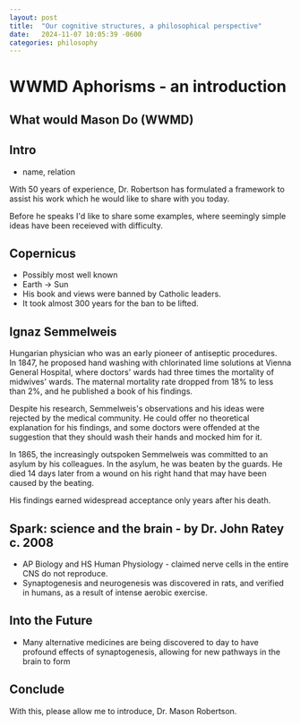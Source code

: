 ```yaml
---
layout: post
title:  "Our cognitive structures, a philosophical perspective"
date:   2024-11-07 10:05:39 -0600
categories: philosophy 
---
```


# WWMD Aphorisms - an introduction
## What would Mason Do (WWMD)

## Intro
- name, relation

With 50 years of experience, Dr. Robertson has formulated a framework to assist his work which he would like to share with you today. 

Before he speaks I'd like to share some examples, where seemingly simple ideas have been receieved with difficulty. 

## Copernicus
- Possibly most well known
- Earth -> Sun
- His book and views were banned by Catholic leaders. 
- It took almost 300 years for the ban to be lifted.

## Ignaz Semmelweis

Hungarian physician who was an early pioneer of antiseptic procedures.  
In 1847, he proposed hand washing with chlorinated lime solutions at Vienna General Hospital, where doctors' wards had three times the mortality of midwives' wards.
The maternal mortality rate dropped from 18% to less than 2%, and he published a book of his findings.

Despite his research, Semmelweis's observations and his ideas were rejected by the medical community. He could offer no theoretical explanation for his findings, and some doctors were offended at the suggestion that they should wash their hands and mocked him for it. 

In 1865, the increasingly outspoken Semmelweis was committed to an asylum by his colleagues. In the asylum, he was beaten by the guards. He died 14 days later from a wound on his right hand that may have been caused by the beating.

His findings earned widespread acceptance only years after his death.

## Spark: science and the brain - by Dr. John Ratey c. 2008
- AP Biology and HS Human Physiology - claimed nerve cells in the entire CNS do not reproduce.  
- Synaptogenesis and neurogenesis was discovered in rats, and verified in humans, as a result of intense aerobic exercise. 

## Into the  Future
- Many alternative medicines are being discovered to day to have profound effects of synaptogenesis, allowing for new pathways in the brain to form

## Conclude
With this, please allow me to introduce, Dr. Mason Robertson.
